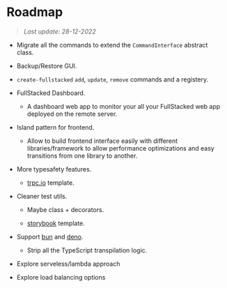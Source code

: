 # Roadmap

> *Last update: 28-12-2022*

- Migrate all the commands to extend the `CommandInterface` abstract class.

- Backup/Restore GUI.

- `create-fullstacked` `add`, `update`, `remove` commands and a registery.

- FullStacked Dashboard.
  
  - A dashboard web app to monitor your all your FullStacked web app deployed on the remote server.

- Island pattern for frontend.
  
  - Allow to build frontend interface easily with different libraries/framework to allow performance optimizations and easy transitions from one library to another.

- More typesafety features.
  
  - [trpc.io](https://trpc.io/) template.

- Cleaner test utils. 
  
  - Maybe class + decorators.
  
  - [storybook](https://storybook.js.org/) template.

- Support [bun](https://bun.sh/) and [deno](https://deno.land/).
  
  - Strip all the TypeScript transpilation logic.
- Explore serveless/lambda approach
- Explore load balancing options
